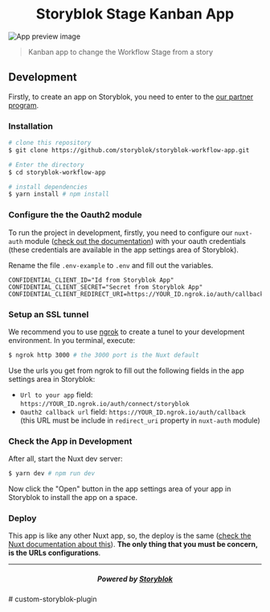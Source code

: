 <p align="center">
  <h1 align="center">Storyblok Stage Kanban App</h1>
</p>

![App preview image](./screenshoot.png)

> Kanban app to change the Workflow Stage from a story

## Development

Firstly, to create an app on Storyblok, you need to enter to the [our partner program](https://www.storyblok.com/partners).

### Installation

``` bash
# clone this repository
$ git clone https://github.com/storyblok/storyblok-workflow-app.git

# Enter the directory
$ cd storyblok-workflow-app

# install dependencies
$ yarn install # npm install
```

### Configure the the Oauth2 module

To run the project in development, firstly, you need to configure our `nuxt-auth` module ([check out the documentation](https://github.com/storyblok/nuxt-auth)) with your oauth credentials (these credentials are available in the app settings area of Storyblok).

Rename the file `.env-example` to `.env` and fill out the variables.

~~~text
CONFIDENTIAL_CLIENT_ID="Id from Storyblok App"
CONFIDENTIAL_CLIENT_SECRET="Secret from Storyblok App"
CONFIDENTIAL_CLIENT_REDIRECT_URI=https://YOUR_ID.ngrok.io/auth/callback
~~~

### Setup an SSL tunnel

We recommend you to use [ngrok](https://ngrok.com/) to create a tunel to your development environment. In you terminal, execute:

```bash
$ ngrok http 3000 # the 3000 port is the Nuxt default
```

Use the urls you get from ngrok to fill out the following fields in the app settings area in Storyblok:

* `Url to your app` field: `https://YOUR_ID.ngrok.io/auth/connect/storyblok`
* `Oauth2 callback url` field: `https://YOUR_ID.ngrok.io/auth/callback` (this URL must be include in `redirect_uri` property in `nuxt-auth` module)

### Check the App in Development

After all, start the Nuxt dev server:

```bash
$ yarn dev # npm run dev
```

Now click the "Open" button in the app settings area of your app in Storyblok to install the app on a space.

### Deploy

This app is like any other Nuxt app, so, the deploy is the same ([check the Nuxt documentation about this](https://nuxtjs.org/guide/commands#production-deployment)). **The only thing that you must be concern, is the URLs configurations**.

---

<p align="center">
  <h5 align="center">Powered by <a href="https://www.storyblok.com/" title="link to the Storyblok website">Storyblok</a></h5>
</p>
#   c u s t o m - s t o r y b l o k - p l u g i n  
 